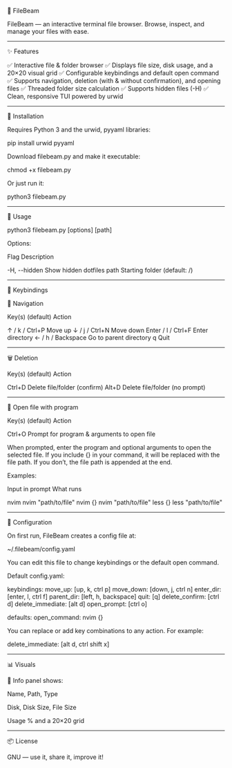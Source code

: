 📁 FileBeam

FileBeam — an interactive terminal file browser.
Browse, inspect, and manage your files with ease.


---

✨ Features

✅ Interactive file & folder browser
✅ Displays file size, disk usage, and a 20×20 visual grid
✅ Configurable keybindings and default open command
✅ Supports navigation, deletion (with & without confirmation), and opening files
✅ Threaded folder size calculation
✅ Supports hidden files (-H)
✅ Clean, responsive TUI powered by urwid


---

🚀 Installation

Requires Python 3 and the urwid, pyyaml libraries:

pip install urwid pyyaml

Download filebeam.py and make it executable:

chmod +x filebeam.py

Or just run it:

python3 filebeam.py


---

📄 Usage

python3 filebeam.py [options] [path]

Options:

Flag	Description

-H, --hidden	Show hidden dotfiles
path	Starting folder (default: /)



---

🎹 Keybindings

📁 Navigation

Key(s) (default)	Action

↑ / k / Ctrl+P	Move up
↓ / j / Ctrl+N	Move down
Enter / l / Ctrl+F	Enter directory
← / h / Backspace	Go to parent directory
q	Quit



---

🗑️ Deletion

Key(s) (default)	Action

Ctrl+D	Delete file/folder (confirm)
Alt+D	Delete file/folder (no prompt)



---

🚀 Open file with program

Key(s) (default)	Action

Ctrl+O	Prompt for program & arguments to open file


When prompted, enter the program and optional arguments to open the selected file.
If you include {} in your command, it will be replaced with the file path.
If you don’t, the file path is appended at the end.

Examples:

Input in prompt	What runs

nvim	nvim "path/to/file"
nvim {}	nvim "path/to/file"
less {}	less "path/to/file"



---

🔧 Configuration

On first run, FileBeam creates a config file at:

~/.filebeam/config.yaml

You can edit this file to change keybindings or the default open command.

Default config.yaml:

keybindings:
  move_up: [up, k, ctrl p]
  move_down: [down, j, ctrl n]
  enter_dir: [enter, l, ctrl f]
  parent_dir: [left, h, backspace]
  quit: [q]
  delete_confirm: [ctrl d]
  delete_immediate: [alt d]
  open_prompt: [ctrl o]

defaults:
  open_command: nvim {}

You can replace or add key combinations to any action.
For example:

delete_immediate: [alt d, ctrl shift x]


---

📊 Visuals

📄 Info panel shows:

Name, Path, Type

Disk, Disk Size, File Size

Usage % and a 20×20 grid



---

📦 License

GNU — use it, share it, improve it!
